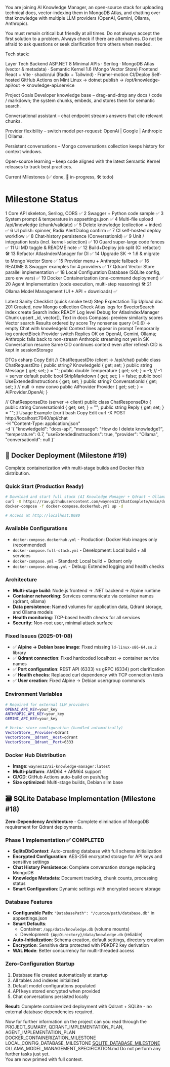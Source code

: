 You are joining AI Knowledge Manager, an open-source stack for uploading technical docs, vector-indexing them in MongoDB Atlas, and chatting over that knowledge with multiple LLM providers (OpenAI, Gemini, Ollama, Anthropic).

You must remain critical but friendly at all times. Do not always accept the first solution to a problem. Always check if there are alternatives. Do not be afraid to ask questions or seek clarification from others when needed.

Tech stack:

Layer	Tech
Backend	ASP.NET 8 Minimal APIs · Serilog · MongoDB Atlas (vector & metadata) · Semantic Kernel 1.6 (Mongo Vector Store)
Frontend	React + Vite · shadcn/ui (Radix + Tailwind) · Framer-motion
CI/Deploy	Self-hosted GitHub Actions on Mint Linux → dotnet publish → /opt/knowledge-api/out → knowledge-api.service

Project Goals
Developer knowledge base – drag-and-drop any docs / code / markdown; the system chunks, embeds, and stores them for semantic search.

Conversational assistant – chat endpoint streams answers that cite relevant chunks.

Provider flexibility – switch model per-request: OpenAi | Google | Anthropic | Ollama.

Persistent conversations – Mongo conversations collection keeps history for context windows.

Open-source learning – keep code aligned with the latest Semantic Kernel releases to track best practices.

Current Milestones (✅ done, 🔄 in-progress, 🛠️ todo)
#	Milestone	Status
1	Core API skeleton, Serilog, CORS	✅
2	Swagger + Python code sample	✅
3	System prompt & temperature in appsettings.json	✅
4	Multi-file upload /api/knowledge (chunk/validate)	✅
5	Delete knowledge (collection + index)	✅
6	UI polish: spinner, Radix AlertDialog confirm	✅
7	CI self-hosted deploy workflow	✅
8	Chat-history persistence (ConversationId)	✅
9	Unit / integration tests (incl. kernel-selection)	✅
10	Guard super-large code fences	✅
11	UI MD toggle & README note	✅
12	Build+Deploy job split (CI refactor)	🛠️
13	Refactor AtlasIndexManager for DI	✅
14	Upgrade SK → 1.6 & migrate to Mongo Vector Store	✅
15	Provider menu + Anthropic fallback	✅
16	README & Swagger examples for 4 providers	✅
17	Qdrant Vector Store parallel implementation	✅
18	Local Configuration Database (SQLite config, zero env vars)	✅
19	Docker Containerization (one-command deployment)	✅
20	Agent Implementation (code execution, multi-step reasoning)	🛠️
21	Ollama Model Management (UI + API + downloads)	✅ 

Latest Sanity Checklist (quick smoke test)
Step	Expectation	Tip
Upload doc	201 Created, new Mongo collection	Check Atlas logs for $vectorSearch
Index create	Search index READY	Log level Debug for AtlasIndexManager
Chunk upsert	_id, vector[], Text in docs	Compass: preview similarity scores
Vector search	Results ordered by score	Try nonsense query (<0.6) → empty
Chat with knowledgeId	Context lines appear in prompt	Temporarily log contextBlock
Provider switch	Replies OK on OpenAI, Gemini, Ollama; Anthropic falls back to non-stream	Anthropic streaming not yet in SK
Conversation resume	Same CID continues context even after refresh	CID is kept in sessionStorage

DTOs
csharp
Copy
Edit
// ChatRequestDto   (client → /api/chat)
public class ChatRequestDto {
    public string? KnowledgeId { get; set; }
    public string  Message { get; set; } = "";
    public double  Temperature { get; set; } = -1;      // -1 = server default
    public bool    StripMarkdown { get; set; } = false;
    public bool    UseExtendedInstructions { get; set; }
    public string? ConversationId { get; set; }         // null → new convo
    public AiProvider Provider { get; set; } = AiProvider.OpenAi;
}

// ChatResponseDto  (server → client)
public class ChatResponseDto {
    public string ConversationId { get; set; } = "";
    public string Reply { get; set; } = "";
}
Usage Example (curl)
bash
Copy
Edit
curl -X POST http://localhost:7040/api/chat \
  -H "Content-Type: application/json" \
  -d '{
        "knowledgeId": "docs-api",
        "message": "How do I delete knowledge?",
        "temperature": 0.7,
        "useExtendedInstructions": true,
        "provider": "Ollama",
        "conversationId": null
      }'

## 🐳 Docker Deployment (Milestone #19)

Complete containerization with multi-stage builds and Docker Hub distribution.

### Quick Start (Production Ready)
```bash
# Download and start full stack (AI Knowledge Manager + Qdrant + Ollama)
curl -O https://raw.githubusercontent.com/waynen12/ChatComplete/main/docker-compose.dockerhub.yml
docker-compose -f docker-compose.dockerhub.yml up -d

# Access at http://localhost:8080
```

### Available Configurations
- `docker-compose.dockerhub.yml` - Production: Docker Hub images only (recommended)
- `docker-compose.full-stack.yml` - Development: Local build + all services
- `docker-compose.yml` - Standard: Local build + Qdrant only
- `docker-compose.debug.yml` - Debug: Extended logging and health checks

### Architecture
- **Multi-stage build**: Node.js frontend → .NET backend → Alpine runtime
- **Container networking**: Services communicate via container names (qdrant, ollama)  
- **Data persistence**: Named volumes for application data, Qdrant storage, and Ollama models
- **Health monitoring**: TCP-based health checks for all services
- **Security**: Non-root user, minimal attack surface

### Fixed Issues (2025-01-08)
- ✅ **Alpine → Debian base image**: Fixed missing `ld-linux-x86-64.so.2` library
- ✅ **Qdrant connection**: Fixed hardcoded localhost → container service names
- ✅ **Port configuration**: REST API (6333) vs gRPC (6334) port clarification
- ✅ **Health checks**: Replaced curl dependency with TCP connection tests
- ✅ **User creation**: Fixed Alpine → Debian user/group commands

### Environment Variables
```bash
# Required for external LLM providers
OPENAI_API_KEY=your_key
ANTHROPIC_API_KEY=your_key  
GEMINI_API_KEY=your_key

# Vector store configuration (handled automatically)
VectorStore__Provider=Qdrant
VectorStore__Qdrant__Host=qdrant
VectorStore__Qdrant__Port=6333
```

### Docker Hub Distribution
- **Image**: `waynen12/ai-knowledge-manager:latest`
- **Multi-platform**: AMD64 + ARM64 support
- **CI/CD**: GitHub Actions auto-build on push/tag
- **Size optimized**: Multi-stage builds, Debian slim base

## 🗃️ SQLite Database Implementation (Milestone #18)

**Zero-Dependency Architecture** - Complete elimination of MongoDB requirement for Qdrant deployments.

### Phase 1 Implementation ✅ COMPLETED
- **SqliteDbContext**: Auto-creating database with full schema initialization
- **Encrypted Configuration**: AES-256 encrypted storage for API keys and sensitive settings  
- **Chat History Persistence**: Complete conversation storage replacing MongoDB
- **Knowledge Metadata**: Document tracking, chunk counts, processing status
- **Smart Configuration**: Dynamic settings with encrypted secure storage

### Database Features
- **Configurable Path**: `"DatabasePath": "/custom/path/database.db"` in appsettings.json
- **Smart Defaults**: 
  - Container: `/app/data/knowledge.db` (volume mounts)
  - Development: `{AppDirectory}/data/knowledge.db` (reliable)
- **Auto-Initialization**: Schema creation, default settings, directory creation
- **Encryption**: Sensitive data protected with PBKDF2 key derivation
- **WAL Mode**: Better concurrency for multi-threaded access

### Zero-Configuration Startup
1. Database file created automatically at startup
2. All tables and indexes initialized  
3. Default model configurations populated
4. API keys stored encrypted when provided
5. Chat conversations persisted locally

**Result**: Complete containerized deployment with Qdrant + SQLite - no external database dependencies required.

Now for further information on the project 
 can you read through the 
 PROJECT_SUMARY, 
 QDRANT_IMPLEMENTATION_PLAN, 
 AGENT_IMPLEMENTATION_PLAN   
 DOCKER_CONTAINERIZATION_MILESTONE
 LOCAL_CONFIG_DATABASE_MILESTONE
 [SQLITE_DATABASE_MILESTONE](SQLITE_DATABASE_MILESTONE.md)
 OLLAMA_MODEL_MANAGEMENT_SPECIFICATION.md
 Do not perform any further tasks just yet.    
You are now primed with full context.
